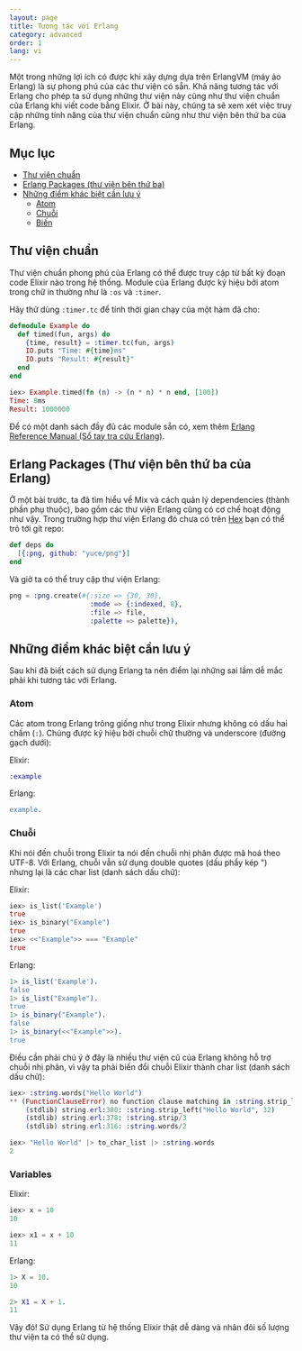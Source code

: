 ```yaml
---
layout: page
title: Tương tác với Erlang
category: advanced
order: 1
lang: vi
---
```


Một trong những lợi ích có được khi xây dựng dựa trên ErlangVM (máy ảo Erlang) là sự phong phú của các thư viện có sẵn. Khả năng tương tác với Erlang cho phép ta sử dụng những thư viện này cũng như thư viện chuẩn của Erlang khi viết code bằng Elixir. Ở bài này, chúng ta sẽ xem xét việc truy cập những tính năng của thư viện chuẩn cũng như thư viện bên thứ ba của Erlang.

## Mục lục

- [Thư viện chuẩn](#standard-library)
- [Erlang Packages (thư viện bên thứ ba)](#erlang-packages)
- [Những điểm khác biệt cần lưu ý](#notable-differences)
  - [Atom](#atoms)
  - [Chuỗi](#strings)
  - [Biến](#variables)


## Thư viện chuẩn

Thư viện chuẩn phong phú của Erlang có thể được truy cập từ bất kỳ đoạn code Elixir nào trong hệ thống. Module của Erlang được ký hiệu bởi atom trong chữ in thường như là `:os` và `:timer`.

Hãy thử dùng `:timer.tc` để tính thời gian chạy của một hàm đã cho:

```elixir
defmodule Example do
  def timed(fun, args) do
    {time, result} = :timer.tc(fun, args)
    IO.puts "Time: #{time}ms"
    IO.puts "Result: #{result}"
  end
end

iex> Example.timed(fn (n) -> (n * n) * n end, [100])
Time: 8ms
Result: 1000000
```

Để có một danh sách đầy đủ các module sẵn có, xem thêm [Erlang Reference Manual (Sổ tay tra cứu Erlang)](http://erlang.org/doc/apps/stdlib/).

## Erlang Packages (Thư viện bên thứ ba của Erlang)

Ở một bài trước, ta đã tìm hiểu về Mix và cách quản lý dependencies (thành phần phụ thuộc), bao gồm các thư viện Erlang cũng có cơ chế hoạt động như vậy. Trong trường hợp thư viện Erlang đó chưa có trên [Hex](hex.pm) bạn có thể trỏ tới git repo:

```elixir
def deps do
  [{:png, github: "yuce/png"}]
end
```

Và giờ ta có thể truy cập thư viện Erlang:

```elixir
png = :png.create(#{:size => {30, 30},
                    :mode => {:indexed, 8},
                    :file => file,
                    :palette => palette}),
```

## Những điểm khác biệt cần lưu ý

Sau khi đã biết cách sử dụng Erlang ta nên điểm lại những sai lầm dễ mắc phải khi tương tác với Erlang.

### Atom

Các atom trong Erlang trông giống như trong Elixir nhưng không có dấu hai chấm (`:`). Chúng được ký hiệu bởi chuỗi chữ thường và underscore (đường gạch dưới):

Elixir:

```elixir
:example
```

Erlang:

```erlang
example.
```

### Chuỗi

Khi nói đến chuỗi trong Elixir ta nói đến chuỗi nhị phân được mã hoá theo UTF-8. Với Erlang, chuỗi vẫn sử dụng double quotes (dấu phẩy kép ") nhưng lại là các char list (danh sách dấu chữ):

Elixir:

```elixir
iex> is_list('Example')
true
iex> is_binary("Example")
true
iex> <<"Example">> === "Example"
true
```

Erlang:

```erlang
1> is_list('Example').
false
1> is_list("Example").
true
1> is_binary("Example").
false
1> is_binary(<<"Example">>).
true
```

Điều cần phải chú ý ở đây là nhiều thư viện cũ của Erlang không hỗ trợ chuỗi nhị phân, vì vậy ta phải biến đổi chuỗi Elixir thành char list (danh sách dấu chữ):

```elixir
iex> :string.words("Hello World")
** (FunctionClauseError) no function clause matching in :string.strip_left/2
    (stdlib) string.erl:380: :string.strip_left("Hello World", 32)
    (stdlib) string.erl:378: :string.strip/3
    (stdlib) string.erl:316: :string.words/2

iex> "Hello World" |> to_char_list |> :string.words
2
```

### Variables

Elixir:

```elixir
iex> x = 10
10

iex> x1 = x + 10
11
```

Erlang:

```erlang
1> X = 10.
10

2> X1 = X + 1.
11
```

Vậy đó! Sử dụng Erlang từ hệ thống Elixir thật dễ dàng và nhân đôi số lượng thư viện ta có thể sử dụng.
